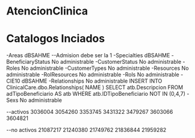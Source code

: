 # AtencionClinica

# Catalogos Inciados
-Areas dBSAHME --Admision debe ser la 1
-Specialties dBSAHME
-BeneficiaryStatus No administrable
-CustomerStatus No administrable
-Roles No administrable
-CustomerTypes No administrable
-Resources No administrable
-RolResources No administrable
-Rols No administrable
-CIE10 dBSAHME
-Relationships No administrable
    INSERT INTO ClinicalCare.dbo.Relationships(	NAME )
    SELECT atb.Descripcion FROM  adTipoBeneficiario AS atb WHERE atb.IDTipoBeneficiario NOT IN (0,4,7)
-Sexs No administrable



--activos
3036004
3054260
3353745
3431322
3479267
3603066
3604821

--no activos
21087217
21240380
21749762
21836844
21959282